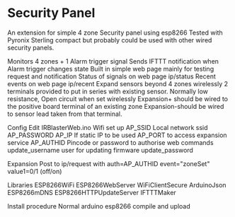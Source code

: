 # Security Panel
An extension for simple 4 zone Security panel using esp8266
Tested with Pyronix Sterling compact but probably could be used with other
wired security panels.

Monitors 4 zones + 1 Alarm trigger signal
Sends IFTTT notification when Alarm trigger changes state
Built in simple web page mainly for testing request and notification
Status of signals on web page ip/status
Recent events on web page ip/recent
Expand sensors beyond 4 zones wirelessly
	2 terminals provided to put in series with existing sensor.
	Normally low resistance, Open circuit when set wirelessly
	Expansion+ should be wired to the positive board terminal of an existing zone
	Expansion-should be wired to sensor lead taken from that terminal.

Config
  Edit IRBlasterWeb.ino
	Wifi set up
      AP_SSID Local network ssid
	  AP_PASSWORD 
	  AP_IP If static IP to be used
	  AP_PORT to access expansion service
	AP_AUTHID Pincode or password to authorise web commands
	update_username user for updating firmware
	update_password
	
Expansion
  Post to ip/request with auth=AP_AUTHID event="zoneSet" value1=0/1 (off/on)
		
Libraries
  ESP8266WiFi
  ESP8266WebServer
  WiFiClientSecure
  ArduinoJson
  ESP8266mDNS
  ESP8266HTTPUpdateServer
  IFTTTMaker
	
Install procedure
	Normal arduino esp8266 compile and upload
